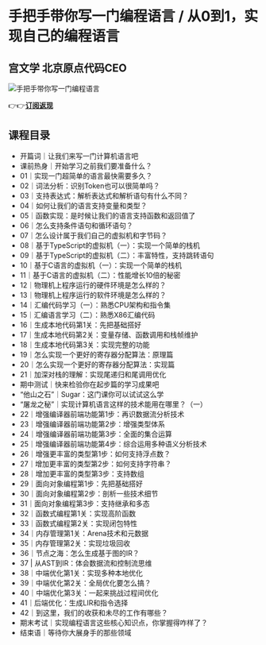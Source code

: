 手把手带你写一门编程语言 / 从0到1，实现自己的编程语言
=============================

宫文学 **北京原点代码CEO**
-----------------

![手把手带你写一门编程语言](https://www.geekgay.com/storage/geek/geek_0e708ca2b4ced8bb7111a1a2f9466d1d.jpg)  
  
👉👉[**订阅返现**](https://time.geekbang.org/column/intro/100085201?code=9V9fKJNdzwf-H%2FknE%2F06ivofqeCmwWYqVXHo759aqzA%3D "手把手带你写一门编程语言")  
  
课程目录
----

  
  
- 开篇词｜让我们来写一门计算机语言吧
- 课前热身｜开始学习之前我们要准备什么？
- 01｜实现一门超简单的语言最快需要多久？
- 02｜词法分析：识别Token也可以很简单吗？
- 03｜支持表达式：解析表达式和解析语句有什么不同？
- 04｜如何让我们的语言支持变量和类型？
- 05｜函数实现：是时候让我们的语言支持函数和返回值了
- 06｜怎么支持条件语句和循环语句？
- 07｜怎么设计属于我们自己的虚拟机和字节码？
- 08｜基于TypeScript的虚拟机（一）：实现一个简单的栈机
- 09｜基于TypeScript的虚拟机（二）：丰富特性，支持跳转语句
- 10｜基于C语言的虚拟机（一）：实现一个简单的栈机
- 11｜基于C语言的虚拟机（二）：性能增长10倍的秘密
- 12｜物理机上程序运行的硬件环境是怎么样的？
- 13｜物理机上程序运行的软件环境是怎么样的？
- 14｜汇编代码学习（一）：熟悉CPU架构和指令集
- 15｜汇编语言学习（二）：熟悉X86汇编代码
- 16｜生成本地代码第1关：先把基础搭好
- 17｜生成本地代码第2关：变量存储、函数调用和栈帧维护
- 18｜生成本地代码第3关：实现完整的功能
- 19｜怎么实现一个更好的寄存器分配算法：原理篇
- 20｜怎么实现一个更好的寄存器分配算法：实现篇
- 21｜加深对栈的理解：实现尾递归和尾调用优化
- 期中测试｜快来检验你在起步篇的学习成果吧
- “他山之石”｜Sugar：这门课你可以试试这么学
- “屠龙之秘”｜实现计算机语言这样的技术能用在哪里？（一）
- 22｜增强编译器前端功能第1步：再识数据流分析技术
- 23｜增强编译器前端功能第2步：增强类型体系
- 24｜增强编译器前端功能第3步：全面的集合运算
- 25｜增强编译器前端功能第4步：综合运用多种语义分析技术
- 26｜增强更丰富的类型第1步：如何支持浮点数？
- 27｜增加更丰富的类型第2步：如何支持字符串？
- 28｜增加更丰富的类型第3步：支持数组
- 29｜面向对象编程第1步：先把基础搭好
- 30｜面向对象编程第2步：剖析一些技术细节
- 31｜面向对象编程第3步：支持继承和多态
- 32｜函数式编程第1关：实现高阶函数
- 33｜函数式编程第2关：实现闭包特性
- 34｜内存管理第1关：Arena技术和元数据
- 35｜内存管理第2关：实现垃圾回收
- 36｜节点之海：怎么生成基于图的IR？
- 37 | 从AST到IR：体会数据流和控制流思维
- 38｜中端优化第1关：实现多种本地优化
- 39｜中端优化第2关：全局优化要怎么搞？
- 40｜中端优化第3关：一起来挑战过程间优化
- 41｜后端优化：生成LIR和指令选择
- 42｜到这里，我们的收获和未尽的工作有哪些？
- 期末考试｜实现编程语言这些核心知识点，你掌握得咋样了？
- 结束语｜等待你大展身手的那些领域